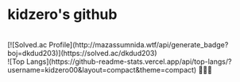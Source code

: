 

<!--
**kidzero00/kidzero00** is a ✨ _special_ ✨ repository because its `README.md` (this file) appears on your GitHub profile.

Here are some ideas to get you started:

- 🔭 I’m currently working on ...
- 🌱 I’m currently learning ...
- 👯 I’m looking to collaborate on ...
- 🤔 I’m looking for help with ...
- 💬 Ask me about ...
- 📫 How to reach me: ...
- 😄 Pronouns: ...
- ⚡ Fun fact: ...
-->
# kidzero's github

<br>
[![Solved.ac Profile](http://mazassumnida.wtf/api/generate_badge?boj=dkdud203)](https://solved.ac/dkdud203)
<br>
![Top Langs](https://github-readme-stats.vercel.app/api/top-langs/?username=kidzero00&layout=compact&theme=compact)
🌱🌱🌱
